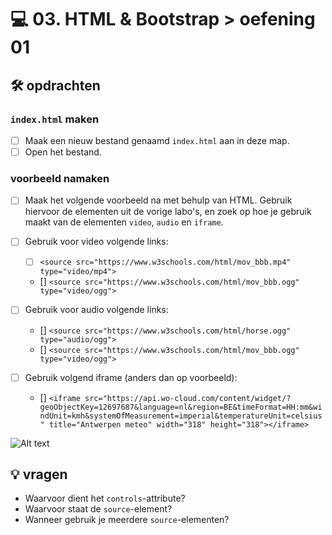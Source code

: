 # 💻 03. HTML & Bootstrap > oefening 01

## 🛠️ opdrachten

### `index.html` maken

- [ ] Maak een nieuw bestand genaamd `index.html` aan in deze map.
- [ ] Open het bestand.

### voorbeeld namaken

- [ ] Maak het volgende voorbeeld na met behulp van HTML. Gebruik hiervoor de elementen uit de vorige labo's, en zoek op hoe je gebruik maakt van de elementen `video`, `audio` en `iframe`.
- [ ] Gebruik voor video volgende links:

  - [ ] `<source src="https://www.w3schools.com/html/mov_bbb.mp4" type="video/mp4">`
  - [<source src="https://www.w3schools.com/html/mov_bbb.ogg" type="video/ogg">] `<source src="https://www.w3schools.com/html/mov_bbb.ogg" type="video/ogg">`

- [ ] Gebruik voor audio volgende links:

  - [<source src="https://www.w3schools.com/html/horse.ogg" type="audio/ogg">] `<source src="https://www.w3schools.com/html/horse.ogg" type="audio/ogg">`
  - [<source src="https://www.w3schools.com/html/mov_bbb.ogg" type="video/ogg">] `<source src="https://www.w3schools.com/html/mov_bbb.ogg" type="video/ogg">`

- [ ] Gebruik volgend iframe (anders dan op voorbeeld):
  - [] `<iframe src="https://api.wo-cloud.com/content/widget/?geoObjectKey=12697687&language=nl&region=BE&timeFormat=HH:mm&windUnit=kmh&systemOfMeasurement=imperial&temperatureUnit=celsius" title="Antwerpen meteo" width="318" height="318"></iframe>`

![Alt text](image.png)

## 💡 vragen

- Waarvoor dient het `controls`-attribute?
- Waarvoor staat de `source`-element?
- Wanneer gebruik je meerdere `source`-elementen?
